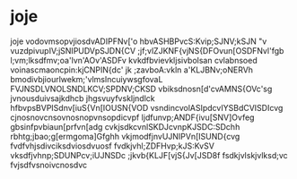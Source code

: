 # joje
joje
vodovmsopvjiosdvADIPFNv['o
hbvASHBPvcS:Kvip;SJNV;kSJN "v
vuzdpivupIV;jSNIPUDVpSJDN{CV
;jf;vlZJKNF{vjNS{DFOvun[OSDFNvl'fgb
l;vm;lksdfmv;oa'lvn'AOv'ASDFv
kvkdfbvievkljsivbolsan cvlabnsoed
voinascmaoncpin:kjCNPIN{dc'
jk ;zavboA:vkln a'KLJBNv;oNERVh
bmodivbjiourlwekm;'vlmslncuiywsgfovaL
FVJNSDLVNOLSNDLKCV;SPDNV;CKSD
vbiksdnosn[d'cvAMNS{OVc'sg
jvnousduivsajkdhcb jhgsvuyfvskljndlck
hfbvpsBVPISdnv[iuS{Vn[IOUSN{VOD
vsndincvolASIpdcvIYSBdCVISDIcvg
cjnosnovcnsovnosnopvnsopdicvpf
ljdfunvp;ANDF{ivu[SNV]Ovfeg
gbsinfpvbiaun[prfvn[adg
cvkjsdkcvnlSKDJcvnpKJSDC:SDchh
rbhtg;jbao;g[ermgoma]Gfghh
vkjmodfjnvUJNIPVn[ISUND{cvg
fvdfvhjsdivciksdviosdvuosf
fvdkjvhl;ZDFHvp;kJS:KvSV
vksdfjvhnp;SDUNPcv;iUJNSDc
;jkvb{KLJF[vjS{Jv[JSD8f
fsdkjvlskjvlksd;vc
fvjsdfvsnoivcnosdvc
